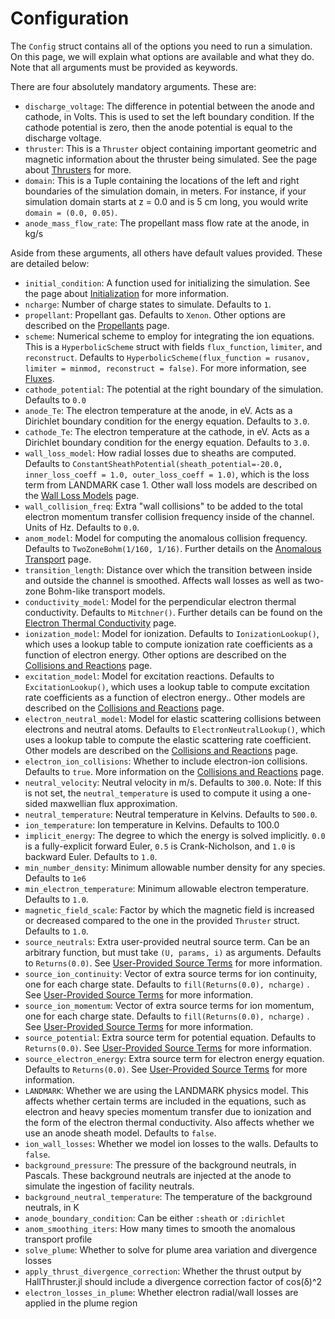 # Configuration

The `Config` struct contains all of the options you need to run a simulation. On this page, we will explain what options are available and what they do. Note that all arguments must be provided as keywords.

There are four absolutely mandatory arguments. These are:

- `discharge_voltage`: The difference in potential between the anode and cathode, in Volts. This is used to set the left boundary condition. If the cathode potential is zero, then the anode potential is equal to the discharge voltage.
- `thruster`: This is a `Thruster` object containing important geometric and magnetic information about the thruster being simulated. See the page about [Thrusters](@ref) for more.
- `domain`: This is a Tuple containing the locations of the left and right boundaries of the simulation domain, in meters. For instance, if your simulation domain starts at z = 0.0 and is 5 cm long, you would write `domain = (0.0, 0.05)`.
- `anode_mass_flow_rate`: The propellant mass flow rate at the anode, in kg/s

Aside from these arguments, all others have  default values provided. These are detailed below:

- `initial_condition`: A function used for initializing the simulation. See the page about [Initialization](initialization.md) for more information.
- `ncharge`: Number of charge states to simulate. Defaults to `1`.
- `propellant`: Propellant gas. Defaults to `Xenon`. Other options are described on the [Propellants](@ref) page.
- `scheme`: Numerical scheme to employ for integrating the ion equations. This is a `HyperbolicScheme` struct with fields `flux_function`, `limiter`, and `reconstruct`. Defaults to `HyperbolicScheme(flux_function = rusanov, limiter = minmod, reconstruct = false)`. For more information, see [Fluxes](@ref).
- `cathode_potential`: The potential at the right boundary of the simulation. Defaults to `0.0`
- `anode_Te`: The electron temperature at the anode, in eV. Acts as a Dirichlet boundary condition for the energy equation. Defaults to `3.0`.
- `cathode_Te`: The electron temperature at the cathode, in eV. Acts as a Dirichlet boundary condition for the energy equation. Defaults to `3.0`.
- `wall_loss_model`: How radial losses due to sheaths are computed. Defaults to `ConstantSheathPotential(sheath_potential=-20.0, inner_loss_coeff = 1.0, outer_loss_coeff = 1.0)`, which is the loss term from LANDMARK case 1. Other wall loss models are described on the [Wall Loss Models](@ref) page.
- `wall_collision_freq`: Extra "wall collisions" to be added to the total electron momentum transfer collision frequency inside of the channel.  Units of Hz. Defaults to `0.0`.
- `anom_model`: Model for computing the anomalous collision frequency. Defaults to `TwoZoneBohm(1/160, 1/16)`. Further details on the [Anomalous Transport](@ref) page.
- `transition_length`: Distance over which the transition between inside and outside the channel is smoothed. Affects wall losses as well as two-zone Bohm-like transport models.
- `conductivity_model`: Model for the perpendicular electron thermal conductivity. Defaults to `Mitchner()`. Further details can be found on the [Electron Thermal Conductivity](@ref) page.
- `ionization_model`: Model for ionization. Defaults to `IonizationLookup()`, which uses a lookup table to compute ionization rate coefficients as a function of electron energy. Other options are described on the [Collisions and Reactions](@ref) page.
- `excitation_model`: Model for excitation reactions. Defaults to `ExcitationLookup()`, which uses a lookup table to compute excitation rate coefficients as a function of electron energy.. Other models are described on the [Collisions and Reactions](@ref) page.
- `electron_neutral_model`: Model for elastic scattering collisions between electrons and neutral atoms. Defaults to `ElectronNeutralLookup()`, which uses a lookup table to compute the elastic scattering rate coefficient. Other models are described on the [Collisions and Reactions](@ref) page.
- `electron_ion_collisions`: Whether to include electron-ion collisions. Defaults to `true`. More information on the [Collisions and Reactions](@ref) page.
- `neutral_velocity`: Neutral velocity in m/s. Defaults to `300.0`. Note: If this is not set, the `neutral_temperature` is used to compute it using a one-sided maxwellian flux approximation.
- `neutral_temperature`: Neutral temperature in Kelvins. Defaults to `500.0`. 
- `ion_temperature`: Ion temperature in Kelvins. Defaults to 100.0
- `implicit_energy`: The degree to which the energy is solved implicitly. `0.0` is a fully-explicit forward Euler, `0.5` is Crank-Nicholson, and `1.0` is backward Euler. Defaults to `1.0`.
- `min_number_density`: Minimum allowable number density for any species. Defaults to `1e6`
- `min_electron_temperature`: Minimum allowable electron temperature. Defaults to `1.0`.
- `magnetic_field_scale`: Factor by which the magnetic field is increased or decreased compared to the one in the provided `Thruster` struct. Defaults to `1.0`.
- `source_neutrals`: Extra user-provided neutral source term. Can be an arbitrary function, but must take `(U, params, i)` as arguments. Defaults to `Returns(0.0)`. See [User-Provided Source Terms](@ref) for more information.
- `source_ion_continuity`: Vector of extra source terms for ion continuity, one for each charge state. Defaults to `fill(Returns(0.0), ncharge)` . See [User-Provided Source Terms](@ref) for more information.
- `source_ion_momentum`: Vector of extra source terms for ion momentum, one for each charge state. Defaults to `fill(Returns(0.0), ncharge)` . See [User-Provided Source Terms](@ref) for more information.
- `source_potential`: Extra source term for potential equation. Defaults to `Returns(0.0)`. See [User-Provided Source Terms](@ref) for more information.
- `source_electron_energy`: Extra source term for electron energy equation. Defaults to `Returns(0.0)`. See [User-Provided Source Terms](@ref) for more information.
- `LANDMARK`: Whether we are using the LANDMARK physics model. This affects whether certain terms are included in the equations, such as electron and heavy species momentum transfer due to ionization and the form of the electron thermal conductivity. Also affects whether we use an anode sheath model. Defaults to `false`.
- `ion_wall_losses`: Whether we model ion losses to the walls. Defaults to `false`.
- `background_pressure`: The pressure of the background neutrals, in Pascals. These background neutrals are injected at the anode to simulate the ingestion of facility neutrals.
- `background_neutral_temperature`: The temperature of the background neutrals, in K
- `anode_boundary_condition`: Can be either `:sheath` or `:dirichlet`
- `anom_smoothing_iters`: How many times to smooth the anomalous transport profile
- `solve_plume`: Whether to solve for plume area variation and divergence losses
- `apply_thrust_divergence_correction`: Whether the thrust output by HallThruster.jl should include a divergence correction factor of cos(δ)^2
- `electron_losses_in_plume`: Whether electron radial/wall losses are applied in the plume region
